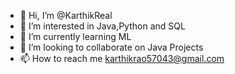 - 👋 Hi, I’m @KarthikReal
- 👀 I’m interested in Java,Python and SQL
- 🌱 I’m currently learning ML
- 💞️ I’m looking to collaborate on Java Projects
- 📫 How to reach me karthikrao57043@gmail.com

<!---
KarthikReal/KarthikReal is a ✨ special ✨ repository because its `README.md` (this file) appears on your GitHub profile.
You can click the Preview link to take a look at your changes.
--->
